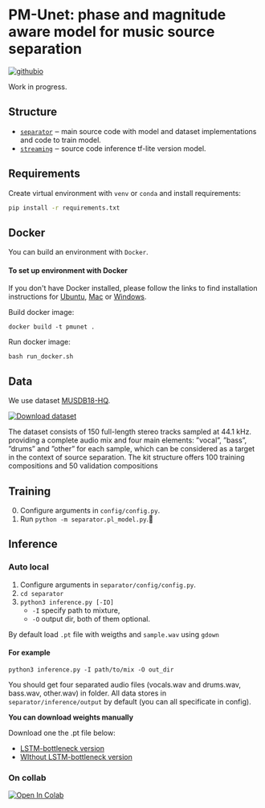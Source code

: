 # PM-Unet: phase and magnitude aware model for music source separation
 [![githubio](https://img.shields.io/badge/GitHub.io-Audio_Samples-blue?logo=Github&style=flat-square)](https://d-a-yakovlev.github.io/test/)

Work in progress.

## Structure
- [`separator`](./separator) ‒ main source code with model and dataset implementations and code to train model.
- [`streaming`](./streaming/demo) ‒ source code inference tf-lite version model.

## Requirements
Create virtual environment with `venv` or `conda` and install requirements:
```bash
pip install -r requirements.txt
```
## Docker
You can build an environment with `Docker`.
#### To set up environment with Docker

If you don't have Docker installed, please follow the links to find installation instructions for [Ubuntu](https://docs.docker.com/desktop/install/linux-install/), [Mac](https://docs.docker.com/desktop/install/mac-install/) or [Windows](https://docs.docker.com/desktop/install/windows-install/).

Build docker image:

    docker build -t pmunet .

Run docker image:

    bash run_docker.sh

## Data
We use dataset [MUSDB18-HQ](https://sigsep.github.io/datasets/musdb.html#musdb18-hq-uncompressed-wav). 

[![Download dataset](https://img.shields.io/badge/Download%20dataset-65c73b)](https://zenodo.org/record/3338373/files/musdb18hq.zip?download=1)

The dataset consists of
150 full-length stereo tracks sampled at 44.1 kHz. providing a
complete audio mix and four main elements: ”vocal”, ”bass”,
”drums” and ”other” for each sample, which can be considered as a target in the context of source separation. The kit
structure offers 100 training compositions and 50 validation
compositions

## Training
0. Configure arguments in `config/config.py`.
1. Run `python -m separator.pl_model.py`.🙂

## Inference

### Auto local
1. Configure arguments in `separator/config/config.py`.
2. `cd separator`
3. `python3 inference.py [-IO]`
    - `-I` specify path to mixture, 
    - `-O` output dir, both of them optional. 
    
By default load `.pt` file with weigths and `sample.wav` using `gdown`

#### For example
``` 
python3 inference.py -I path/to/mix -O out_dir
```
You should get four separated audio files (vocals.wav and drums.wav, bass.wav, other.wav) in folder. 
All data stores in `separator/inference/output` by default (you can all specificate in config).

**You can download weights manually**

Download one the .pt file below:
 * [LSTM-bottleneck version](https://drive.google.com/file/d/18jT2TYffdRD1fL7wecAiM5nJPM_OKpNB/view?usp=drive_link)
 * [WIthout LSTM-bottleneck version](https://drive.google.com/file/d/1VO07OYbsnCuEJYRSuA8HhjlQnx6dbWX7/view?usp=drive_link)

### On collab
[![Open In Colab](https://colab.research.google.com/assets/colab-badge.svg)](https://colab.research.google.com/drive/1OXlCZgd5KidMDZDUItOIT9ZA4IUJHXsZ?usp=sharing)